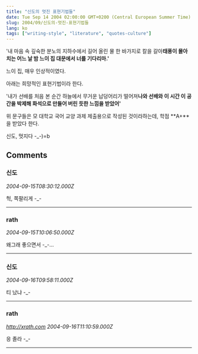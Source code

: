 ```yaml
---
title: "신도의 멋진 표현기법들"
date: Tue Sep 14 2004 02:00:00 GMT+0200 (Central European Summer Time)
slug: 2004/09/신도의-멋진-표현기법들
lang: ko
tags: ["writing-style", "literature", "quotes-culture"]
---
```


'내 마음 속 깊숙한 분노의 지하수에서 길어 올린 물 한 바가지로 칼을 갈아**태풍이 몰아치는 어느 날 밤 느이 집 대문에서 너를 기다리마.'**

느이 집, 매우 인상적이였다.

아래는 희망적인 표현기법이라 한다.

'내가 선배를 처음 본 순간 하늘에서 무거운 납덩어리가 떨어져**나와 선배와 이 시간 이 공간을 박제해 화석으로 만들어 버린 듯한 느낌을 받았어'**

위 문구들은 모 대학교 국어 교양 과제 제출용으로 작성된 것이라하는데,
학점 **A+**을 받았다 한다.

신도, 멋지다 -_-)=b

## Comments

### 신도
*2004-09-15T08:30:12.000Z*

헉, 쪽팔리게 -_-

---

### rath
*2004-09-15T10:06:50.000Z*

왜그래 좋으면서 -_-...

---

### 신도
*2004-09-16T09:58:11.000Z*

티 났냐 -_-

---

### rath
*http://xrath.com*
*2004-09-16T11:10:59.000Z*

응 졸라 -_-

---
